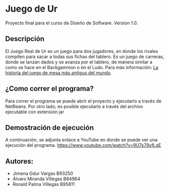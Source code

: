 # Juego de Ur

Proyecto final para el curso de Diseño de Software.
Version 1.0.

## Descripción
El Juego Real de Ur es un juego para dos jugadores, en donde los rivales compiten para sacar a todas sus fichas del tablero. Es un juego de carreras, donde se lanzan dados y se avanza por el tablero, de manera similar a como se hace en el Backgammon o en el Ludo. Para más información: [La historia del juego de mesa más antiguo del mundo](https://www.latercera.com/mouse/juego-real-de-ur-juego-de-mesa/).

## ¿Como correr el programa?
Para correr el programa se puede abrir el proyecto y ejecutarlo a través de NetBeans. Por otro lado, es posible ejecutarlo a través del archivo ejecutable con extensión jar

## Demostración de ejecución
A continuación, se adjunta enlace a YouTube en donde se puede ver una ejecución del programa. https://www.youtube.com/watch?v=9U7s79xfLgE

## Autores:
- Jimena Gdur Vargas B93250
- Álvaro Miranda Villegas B84964
- Ronald Palma Villegas B95811
